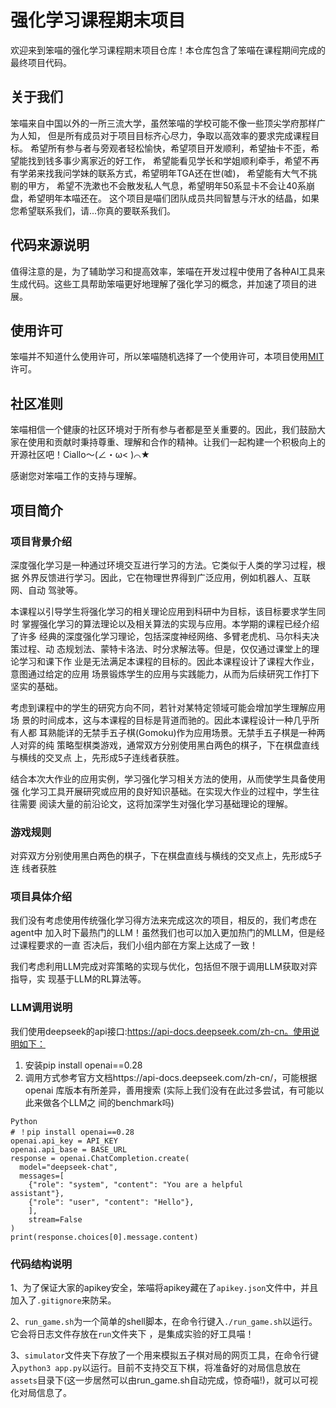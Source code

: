 # 强化学习课程期末项目
欢迎来到笨喵的强化学习课程期末项目仓库！本仓库包含了笨喵在课程期间完成的最终项目代码。

## 关于我们
笨喵来自中国以外的一所三流大学，虽然笨喵的学校可能不像一些顶尖学府那样广为人知， 但是所有成员对于项目目标齐心尽力，争取以高效率的要求完成课程目标。 希望所有参与者与旁观者轻松愉快，希望项目开发顺利，希望抽卡不歪，希望能找到钱多事少离家近的好工作， 希望能看见学长和学姐顺利牵手，希望不再有学弟来找我问学妹的联系方式，希望明年TGA还在世(嘘)， 希望能有大气不挑剔的甲方， 希望不洗漱也不会散发私人气息，希望明年50系显卡不会让40系崩盘，希望明年本喵还在。 这个项目是喵们团队成员共同智慧与汗水的结晶，如果您希望联系我们，请...你真的要联系我们。

## 代码来源说明
值得注意的是，为了辅助学习和提高效率，笨喵在开发过程中使用了各种AI工具来生成代码。这些工具帮助笨喵更好地理解了强化学习的概念，并加速了项目的进展。

## 使用许可
笨喵并不知道什么使用许可，所以笨喵随机选择了一个使用许可，本项目使用[MIT](./LICENSE.TXT)许可。

## 社区准则
笨喵相信一个健康的社区环境对于所有参与者都是至关重要的。因此，我们鼓励大家在使用和贡献时秉持尊重、理解和合作的精神。让我们一起构建一个积极向上的开源社区吧！Ciallo～(∠・ω< )⌒★

感谢您对笨喵工作的支持与理解。

## 项目简介
### 项目背景介绍
深度强化学习是一种通过环境交互进行学习的方法。它类似于人类的学习过程，根据
外界反馈进行学习。因此，它在物理世界得到广泛应用，例如机器人、互联网、自动
驾驶等。 

本课程以引导学生将强化学习的相关理论应用到科研中为目标，该目标要求学生同时
掌握强化学习的算法理论以及相关算法的实现与应用。本学期的课程已经介绍了许多
经典的深度强化学习理论，包括深度神经网络、多臂老虎机、马尔科夫决策过程、动
态规划法、蒙特卡洛法、时分求解法等。但是，仅仅通过课堂上的理论学习和课下作
业是无法满足本课程的目标的。因此本课程设计了课程大作业，意图通过给定的应用
场景锻炼学生的应用与实践能力，从而为后续研究工作打下坚实的基础。 

考虑到课程中的学生的研究方向不同，若针对某特定领域可能会增加学生理解应用场
景的时间成本，这与本课程的目标是背道而驰的。因此本课程设计一种几乎所有人都
耳熟能详的无禁手五子棋(Gomoku)作为应用场景。无禁手五子棋是一种两人对弈的纯
策略型棋类游戏，通常双方分别使用黑白两色的棋子，下在棋盘直线与横线的交叉点
上，先形成5子连线者获胜。 

结合本次大作业的应用实例，学习强化学习相关方法的使用，从而使学生具备使用强
化学习工具开展研究或应用的良好知识基础。在实现大作业的过程中，学生往往需要
阅读大量的前沿论文，这将加深学生对强化学习基础理论的理解。

### 游戏规则 
对弈双方分别使用黑白两色的棋子，下在棋盘直线与横线的交叉点上，先形成5子连
线者获胜
### 项目具体介绍
我们没有考虑使用传统强化学习得方法来完成这次的项目，相反的，我们考虑在agent中
加入时下最热门的LLM！虽然我们也可以加入更加热门的MLLM，但是经过课程要求的一直
否决后，我们小组内部在方案上达成了一致！

我们考虑利用LLM完成对弈策略的实现与优化，包括但不限于调用LLM获取对弈指导，实
现基于LLM的RL算法等。
### LLM调用说明
我们使用deepseek的api接口:https://api-docs.deepseek.com/zh-cn。使用说明如下：
1. 安装pip install openai==0.28 
2. 调用方式参考官方文档https://api-docs.deepseek.com/zh-cn/，可能根据 openai
库版本有所差异，善用搜索 (实际上我们没有在此过多尝试，有可能以此来做各个LLM之
间的benchmark吗)

```
Python 
# ！pip install openai==0.28 
openai.api_key = API_KEY 
openai.api_base = BASE_URL 
response = openai.ChatCompletion.create( 
  model="deepseek-chat", 
  messages=[ 
    {"role": "system", "content": "You are a helpful 
assistant"}, 
    {"role": "user", "content": "Hello"}, 
    ],
    stream=False 
) 
print(response.choices[0].message.content)
```
### 代码结构说明
1、为了保证大家的apikey安全，笨喵将apikey藏在了`apikey.json`文件中，并且加入了`.gitignore`来防呆。

2、`run_game.sh`为一个简单的shell脚本，在命令行键入`./run_game.sh`以运行。它会将日志文件存放在`run`文件夹下
，是集成实验的好工具喵！

3、`simulator`文件夹下存放了一个用来模拟五子棋对局的网页工具，在命令行键入`python3 app.py`以运行。目前不支持交互下棋，将准备好的对局信息放在`assets`目录下(这一步居然可以由run_game.sh自动完成，惊奇喵!)，就可以可视化对局信息了。
